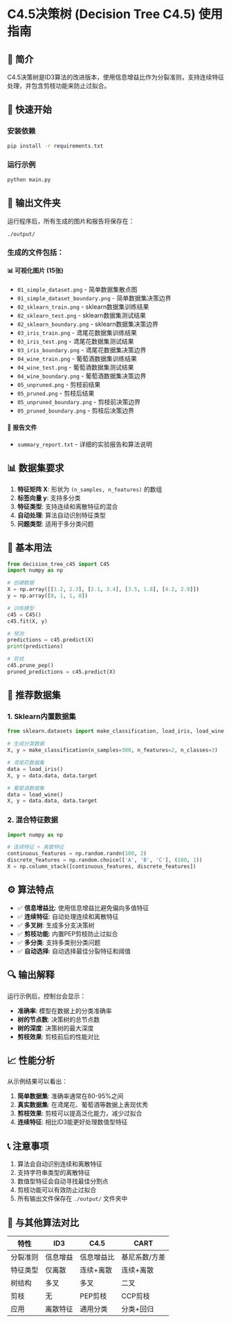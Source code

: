 # C4.5决策树 (Decision Tree C4.5) 使用指南

## 📖 简介

C4.5决策树是ID3算法的改进版本，使用信息增益比作为分裂准则，支持连续特征处理，并包含剪枝功能来防止过拟合。

## 🚀 快速开始

### 安装依赖
```bash
pip install -r requirements.txt
```

### 运行示例
```bash
python main.py
```

## 📁 输出文件夹

运行程序后，所有生成的图片和报告将保存在：
```
./output/
```

### 生成的文件包括：

#### 📊 可视化图片 (15张)
- `01_simple_dataset.png` - 简单数据集散点图
- `01_simple_dataset_boundary.png` - 简单数据集决策边界
- `02_sklearn_train.png` - sklearn数据集训练结果
- `02_sklearn_test.png` - sklearn数据集测试结果  
- `02_sklearn_boundary.png` - sklearn数据集决策边界
- `03_iris_train.png` - 鸢尾花数据集训练结果
- `03_iris_test.png` - 鸢尾花数据集测试结果
- `03_iris_boundary.png` - 鸢尾花数据集决策边界
- `04_wine_train.png` - 葡萄酒数据集训练结果
- `04_wine_test.png` - 葡萄酒数据集测试结果
- `04_wine_boundary.png` - 葡萄酒数据集决策边界
- `05_unpruned.png` - 剪枝前结果
- `05_pruned.png` - 剪枝后结果
- `05_unpruned_boundary.png` - 剪枝前决策边界
- `05_pruned_boundary.png` - 剪枝后决策边界

#### 📄 报告文件
- `summary_report.txt` - 详细的实验报告和算法说明

## 📊 数据集要求

1. **特征矩阵 X**: 形状为 `(n_samples, n_features)` 的数组
2. **标签向量 y**: 支持多分类
3. **特征类型**: 支持连续和离散特征的混合
4. **自动处理**: 算法自动识别特征类型
5. **问题类型**: 适用于多分类问题

## 🔧 基本用法

```python
from decision_tree_c45 import C45
import numpy as np

# 创建数据
X = np.array([[1.2, 2.3], [2.1, 3.4], [3.5, 1.8], [4.2, 2.9]])
y = np.array([0, 1, 1, 0])

# 训练模型
c45 = C45()
c45.fit(X, y)

# 预测
predictions = c45.predict(X)
print(predictions)

# 剪枝
c45.prune_pep()
pruned_predictions = c45.predict(X)
```

## 🎯 推荐数据集

### 1. Sklearn内置数据集
```python
from sklearn.datasets import make_classification, load_iris, load_wine

# 生成分类数据
X, y = make_classification(n_samples=300, n_features=2, n_classes=3)

# 鸢尾花数据集
data = load_iris()
X, y = data.data, data.target

# 葡萄酒数据集
data = load_wine()
X, y = data.data, data.target
```

### 2. 混合特征数据
```python
import numpy as np

# 连续特征 + 离散特征
continuous_features = np.random.randn(100, 2)
discrete_features = np.random.choice(['A', 'B', 'C'], (100, 1))
X = np.column_stack([continuous_features, discrete_features])
```

## ⚙️ 算法特点

- ✅ **信息增益比**: 使用信息增益比避免偏向多值特征
- ✅ **连续特征**: 自动处理连续和离散特征
- ✅ **多叉树**: 生成多分支决策树
- ✅ **剪枝功能**: 内置PEP剪枝防止过拟合
- ✅ **多分类**: 支持多类别分类问题
- ✅ **自动选择**: 自动选择最佳分裂特征和阈值

## 🔍 输出解释

运行示例后，控制台会显示：
- **准确率**: 模型在数据上的分类准确率
- **树的节点数**: 决策树的总节点数
- **树的深度**: 决策树的最大深度
- **剪枝效果**: 剪枝前后的性能对比

## 📈 性能分析

从示例结果可以看出：
1. **简单数据集**: 准确率通常在80-95%之间
2. **真实数据集**: 在鸢尾花、葡萄酒等数据上表现优秀
3. **剪枝效果**: 剪枝可以提高泛化能力，减少过拟合
4. **连续特征**: 相比ID3能更好处理数值型特征

## 📞 注意事项

1. 算法会自动识别连续和离散特征
2. 支持字符串类型的离散特征
3. 数值型特征会自动寻找最佳分割点
4. 剪枝功能可以有效防止过拟合
5. 所有输出文件保存在 `./output/` 文件夹中

## 🔄 与其他算法对比

| 特性 | ID3 | C4.5 | CART |
|------|-----|------|------|
| 分裂准则 | 信息增益 | 信息增益比 | 基尼系数/方差 |
| 特征类型 | 仅离散 | 连续+离散 | 连续+离散 |
| 树结构 | 多叉 | 多叉 | 二叉 |
| 剪枝 | 无 | PEP剪枝 | CCP剪枝 |
| 应用 | 离散特征 | 通用分类 | 分类+回归 | 